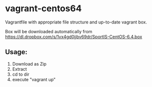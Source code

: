 vagrant-centos64
================

Vagrantfile with appropriate file structure and up-to-date vagrant box.

Box will be downloaded automatically from https://dl.dropbox.com/s/1vx4gd0jjbv69dr/SportIS-CentOS-6.4.box

Usage:
-----

 1. Download as Zip
 2. Extract
 3. cd to dir
 4. execute "vagrant up"
